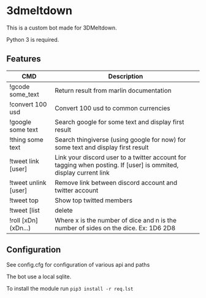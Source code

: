 # 3dmeltdown

This is a custom bot made for 3DMeltdown.

Python 3 is required.

## Features
CMD|Description
-------------------|---
!gcode some_text | Return result from marlin documentation
!convert 100 usd| Convert 100 usd to common currencies
!google some text |Search google for some text and display first result
!thing some text | Search thingiverse (using google for now) for some text and display first result
!tweet link [user] | Link your discord user to a twitter account for tagging when posting. If [user] is ommited, display current link
!tweet unlink [user] |Remove link between discord account and twitter account
!tweet top | Show top twitted members
!tweet [list|delete|ID] [pos] short text (restricted) | Post a user's message (ID) to the twitter account.
!roll [xDn] (xDn...) | Where x is the number of dice and n is the number of sides on the dice. Ex: 1D6 2D8

## Configuration

See config.cfg for configuration of various api and paths

The bot use a local sqlite.

To install the module run `pip3 install -r req.lst`

